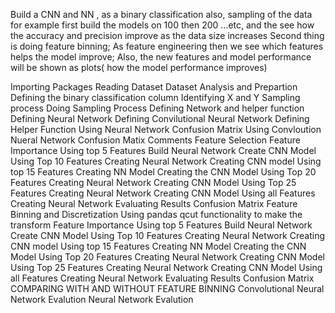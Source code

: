 
Build a CNN and NN , as a binary classification
also, sampling of the data for example first build the models on 100 then 200 ...etc, and the see how the accuracy and precision improve as the data size increases
Second thing is doing feature binning; As feature engineering then we see which features helps the model improve; Also, the new features and model performance will be shown as plots( how the model performance improves)


Importing Packages
Reading Dataset
Dataset Analysis and Prepartion
Defining the binary classification column
Identifying X and Y
Sampling process
Doing Sampling Process
Defining Network and helper function
Defining Neural Network
Defining Convilutional Neural Network
Defining Helper Function
Using Neural Network
Confusion Matrix
Using Convloution Nueral Network
Confusion Matix
Comments
Feature Selection
Feature Importance
Using top 5 Features
Build Neural Network
Create CNN Model
Using Top 10 Features
Creating Neural Network
Creating CNN model
Using top 15 Features
Creating NN Model
Creating the CNN Model
Using Top 20 Features
Creating Neural Network
Creating CNN Model
Using Top 25 Features
Creating Neural Network
Creating CNN Model
Using all Features
Creating Neural Network
Evaluating Results
Confusion Matrix
Feature Binning and Discretization
Using pandas qcut functionality to make the transform
Feature Importance
Using top 5 Features
Build Neural Network
Create CNN Model
Using Top 10 Features
Creating Neural Network
Creating CNN model
Using top 15 Features
Creating NN Model
Creating the CNN Model
Using Top 20 Features
Creating Neural Network
Creating CNN Model
Using Top 25 Features
Creating Neural Network
Creating CNN Model
Using all Features
Creating Neural Network
Evaluating Results
Confusion Matrix
COMPARING WITH AND WITHOUT FEATURE BINNING
Convolutional Neural Network Evalution
Neural Network Evalution
